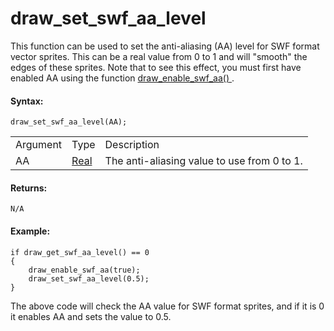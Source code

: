 # draw_set_swf_aa_level

This function can be used to set the anti-aliasing (AA) level for SWF
format vector sprites. This can be a real value from 0 to 1 and will
"smooth" the edges of these sprites. Note that to see this effect, you
must first have enabled AA using the function [ draw_enable_swf_aa()
](draw_enable_swf_aa) .

#### Syntax:

``` gml
draw_set_swf_aa_level(AA);
```

|          |                                                                         |                                             |
|----------|-------------------------------------------------------------------------|---------------------------------------------|
| Argument | Type                                                                    | Description                                 |
| AA       |  [Real](../../../../../GameMaker_Language/GML_Overview/Data_Types)  | The anti-aliasing value to use from 0 to 1. |

#### Returns:

``` gml
N/A
```

#### Example:

``` gml
if draw_get_swf_aa_level() == 0
{
    draw_enable_swf_aa(true);
    draw_set_swf_aa_level(0.5);
}
```

The above code will check the AA value for SWF format sprites, and if it
is 0 it enables AA and sets the value to 0.5.
